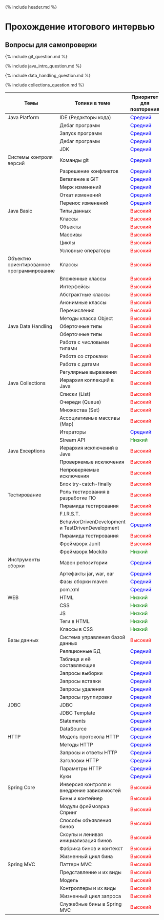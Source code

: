 {% include header.md %}

Прохождение итогового интервью
====================


Вопросы для самопроверки
---------------------
{% include git_question.md %}

{% include java_intro_question.md %}

{% include data_handling_question.md %}

{% include collections_question.md %}




| Темы        | Топики в теме   | Приоритет для повторения |
---|---|---
| Java Platform | IDE (Редакторы кода) |  <span style="color:blue">Средний</span> |
|  | Дебаг программ |  <span style="color:blue">Средний</span> |
|  | Запуск программ |  <span style="color:blue">Средний</span> |
|  | Дебаг программ |  <span style="color:blue">Средний</span> |
|  | JDK |  <span style="color:blue">Средний</span> |
| Системы контроля версий | Команды git |    <span style="color:blue">Средний</span> |
|  | Разрешение конфликтов |    <span style="color:blue">Средний</span> |
|  | Ветвление в GIT |    <span style="color:blue">Средний</span> |
|  | Мерж изменений |    <span style="color:blue">Средний</span> |
|  | Откат изменений |    <span style="color:blue">Средний</span> |
|  | Перенос изменений |    <span style="color:blue">Средний</span> |
| Java Basic | Типы данных |    <span style="color:Red">Высокий</span> |
|  | Классы |    <span style="color:Red">Высокий</span> |
|  | Объекты |    <span style="color:Red">Высокий</span> |
|  | Массивы |    <span style="color:Red">Высокий</span> |
|  | Циклы |    <span style="color:Red">Высокий</span> |
|  | Условные операторы |    <span style="color:Red">Высокий</span> |
| Объектно ориентированное программирование | Классы |    <span style="color:Red">Высокий</span> |
|  | Вложенные классы |    <span style="color:Red">Высокий</span> |
|  | Интерфейсы |    <span style="color:Red">Высокий</span> |
|  | Абстрактные классы |    <span style="color:Red">Высокий</span> |
|  | Анонимные классы |    <span style="color:Red">Высокий</span> |
|  | Перечисления |    <span style="color:Red">Высокий</span> |
|  | Методы класса Object |    <span style="color:Red">Высокий</span> |
| Java Data Handling | Оберточные типы |    <span style="color:Red">Высокий</span> |
|  | Оберточные типы |    <span style="color:Red">Высокий</span> |
|  | Работа с числовыми типами |    <span style="color:Red">Высокий</span> |
|  | Работа со строками |    <span style="color:Red">Высокий</span> |
|  | Работа с датами |    <span style="color:Red">Высокий</span> |
|  | Регулярные выражения |    <span style="color:Red">Высокий</span> |
| Java Collections | Иерархия коллекций в Java |    <span style="color:Red">Высокий</span> |
|  | Списки (List) |    <span style="color:Red">Высокий</span> |
|  | Очереди (Queue) |    <span style="color:Red">Высокий</span> |
|  | Множества (Set) |    <span style="color:Red">Высокий</span> |
|  | Ассоциативные массивы (Map) |    <span style="color:Red">Высокий</span> |
|  | Итераторы |    <span style="color:blue">Средний</span> |
|  | Stream API |    <span style="color:green">Низкий</span> |
| Java Exceptions | Иерархия исключений в Java |    <span style="color:Red">Высокий</span> |
|  | Проверяемые исключения |    <span style="color:Red">Высокий</span> |
|  | Непроверяемые исключения |    <span style="color:Red">Высокий</span> |
|  | Блок try-catch-finally |    <span style="color:Red">Высокий</span> |
| Тестирование | Роль тестирования в разработке ПО |    <span style="color:Red">Высокий</span> |
|  | Пирамида тестирования |    <span style="color:Red">Высокий</span> |
|  | F.I.R.S.T. |    <span style="color:Red">Высокий</span> |
|  | BehaviorDrivenDevelopment и TestDrivenDevelopment |    <span style="color:blue">Средний</span> |
|  | Пирамида тестирования |    <span style="color:Red">Высокий</span> |
|  | Фреймворк Junit |    <span style="color:Red">Высокий</span> |
|  | Фреймворк Mockito |    <span style="color:green">Низкий</span> |
| Инструменты сборки | Мавен репозитории |    <span style="color:blue">Средний</span> |
|  | Артефакты jar, war, ear |    <span style="color:blue">Средний</span> |
|  | Фазы сборки maven |    <span style="color:blue">Средний</span> |
|  | pom.xml |    <span style="color:blue">Средний</span> |
| WEB | HTML |    <span style="color:green">Низкий</span> |
|  | CSS |    <span style="color:green">Низкий</span> |
|  | JS |    <span style="color:green">Низкий</span> |
|  | Теги в HTML |    <span style="color:green">Низкий</span> |
|  | Классы в CSS |    <span style="color:green">Низкий</span> |
| Базы данных | Система управления базой данных |   <span style="color:Red"> <span style="color:Red">Высокий</span></span> |
|  | Реляционные БД |    <span style="color:blue">Средний</span> |
|  | Таблица и её составляющие |    <span style="color:blue">Средний</span> |
|  | Запросы выборки |    <span style="color:blue">Средний</span> |
|  | Запросы вставки |    <span style="color:blue">Средний</span> |
|  | Запросы удаления |    <span style="color:blue">Средний</span> |
|  | Запросы группировки |    <span style="color:blue">Средний</span> |
| JDBC | JDBC |    <span style="color:blue">Средний</span> |
|  | JDBC Template |    <span style="color:blue">Средний</span> |
|  | Statements |    <span style="color:blue">Средний</span> |
|  | DataSource |    <span style="color:blue">Средний</span> |
| HTTP | Модель протокола HTTP |    <span style="color:blue">Средний</span> |
|  | Методы HTTP |    <span style="color:blue">Средний</span> |
|  | Запросы и ответы HTTP | <span style="color:blue">Средний</span>|
|  | Заголовки HTTP |    <span style="color:blue">Средний</span> |
|  | Параметры HTTP |    <span style="color:blue">Средний</span> |
|  | Куки |    <span style="color:blue">Средний</span> |
| Spring Core | Инверсия контроля и внедрение зависимостей |    <span style="color:Red">Высокий</span> |
|  | Бины и контейнер |    <span style="color:Red">Высокий</span> |
|  | Модули фреймоврка Спринг |    <span style="color:Red">Высокий</span> |
|  | Способы объявления бинов |    <span style="color:Red">Высокий</span> |
|  | Скоупы и ленивая инициализация бинов |    <span style="color:Red">Высокий</span> |
|  | Фабрика бинов и контекст |    <span style="color:Red">Высокий</span> |
|  | Жизненный цикл бина |    <span style="color:Red">Высокий</span> |
| Spring MVC | Паттерн MVC |    <span style="color:Red">Высокий</span> |
|  | Представление и их виды |    <span style="color:Red">Высокий</span> |
|  | Модель |    <span style="color:Red">Высокий</span> |
|  | Контроллеры и их виды |    <span style="color:Red">Высокий</span> |
|  | Жизненный цикл запроса |    <span style="color:Red">Высокий</span> |
|  | Служебные бины в Spring MVC |    <span style="color:Red">Высокий</span> |
